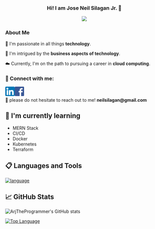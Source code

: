 <h3 align = "center"> Hi! I am Jose Neil Silagan Jr. 👋</h3>
<p align="center"><img src="https://media.giphy.com/media/5Q23ud6ggGwV9WgtPy/giphy.gif" width="700"/></p>

### About Me

🌟 I'm passionate in all things **technology**.

💼 I'm intrigued by the **business aspects of technology**.

☁️ Currently, I'm on the path to pursuing a career in **cloud computing**.

### 🤝 Connect with me:
<a href="https://www.linkedin.com/in/joseneilsilaganjr/"><img align="left" src="https://raw.githubusercontent.com/ArjTheProgrammer/ArjTheProgrammer/main/images/linkedin.png" alt="Jose Neil Silagan Jr | LinkedIn" width="30px"/></a>
<a href="https://www.facebook.com/silaganrj/"><img align="left" src="https://raw.githubusercontent.com/ArjTheProgrammer/ArjTheProgrammer/main/images/facebook.png" alt="Jose Neil Silagan Jr | Facebook" width="30"></a>

</br>
</br>
💬 please do not hesitate to reach out to me! <strong>neilsilagan@gmail.com</strong>


## 🌱 I'm currently learning

- MERN Stack
- CI/CD
- Docker
- Kubernetes
- Terraform
  
## 📋 Languages and Tools
[![language](https://skillicons.dev/icons?i=java,py,js,html,css,mongodb,react,nodejs,spring,mysql,powershell,linux,azure,aws,git,github)](https://skillicons.dev)

## 📈 GitHub Stats 
![ArjTheProgrammer's GitHub stats](https://github-readme-stats.vercel.app/api?username=ArjTheProgrammer&show_icons=true&theme=radical)

[![Top Language](https://github-readme-stats.vercel.app/api/top-langs/?username=ArjTheProgrammer&langs_count=5&layout=donut-vertical&size_weight=0.5&count_weight=0.5&theme=radical)](https://github.com/anuraghazra/github-readme-stats)
